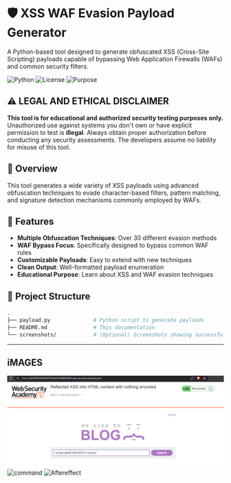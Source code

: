 # 🛡️ XSS WAF Evasion Payload Generator

A Python-based tool designed to generate obfuscated XSS (Cross-Site Scripting) payloads capable of bypassing Web Application Firewalls (WAFs) and common security filters.

![Python](https://img.shields.io/badge/Python-3.6%2B-blue)
![License](https://img.shields.io/badge/License-MIT-green)
![Purpose](https://img.shields.io/badge/Purpose-Educational%20Only-red)

## ⚠️ LEGAL AND ETHICAL DISCLAIMER

**This tool is for educational and authorized security testing purposes only.** Unauthorized use against systems you don't own or have explicit permission to test is **illegal**. Always obtain proper authorization before conducting any security assessments. The developers assume no liability for misuse of this tool.

## 📌 Overview

This tool generates a wide variety of XSS payloads using advanced obfuscation techniques to evade character-based filters, pattern matching, and signature detection mechanisms commonly employed by WAFs.

## 🚀 Features

- **Multiple Obfuscation Techniques**: Over 30 different evasion methods
- **WAF Bypass Focus**: Specifically designed to bypass common WAF rules
- **Customizable Payloads**: Easy to extend with new techniques
- **Clean Output**: Well-formatted payload enumeration
- **Educational Purpose**: Learn about XSS and WAF evasion techniques

## 📂 Project Structure
```bash
.
├── payload.py              # Python script to generate payloads
├── README.md               # This documentation
└── screenshots/            # (Optional) Screenshots showing successful XSS
```

---

## iMAGES
![Site](https://github.com/Irregular-luck/Mulearn_XSS/blob/main/screenshots/Screenshot%202025-09-22%20005832.png)
![command]([https://github.com/Irregular-luck/Mulearn_XSS/blob/main/screenshots/Screenshot%202025-09-22%20005832.png](https://github.com/Irregular-luck/Mulearn_XSS/blob/main/screenshots/Screenshot%202025-09-22%20010019.png))
![Aftereffect]([https://github.com/Irregular-luck/Mulearn_XSS/blob/main/screenshots/Screenshot%202025-09-22%20005832.png](https://github.com/Irregular-luck/Mulearn_XSS/blob/main/screenshots/Screenshot%202025-09-22%20005855.png))


